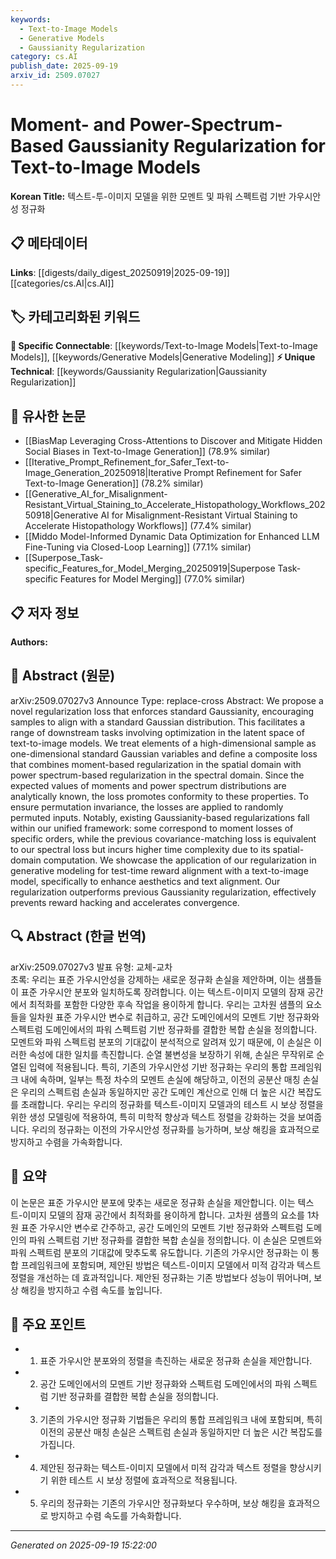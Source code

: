 ```yaml
---
keywords:
  - Text-to-Image Models
  - Generative Models
  - Gaussianity Regularization
category: cs.AI
publish_date: 2025-09-19
arxiv_id: 2509.07027
---
```


<!-- KEYWORD_LINKING_METADATA:
{
  "processed_timestamp": "2025-09-22 21:33:28.716996",
  "vocabulary_version": "1.0",
  "selected_keywords": [
    "Text-to-Image Models",
    "Generative Models",
    "Gaussianity Regularization"
  ],
  "rejected_keywords": [
    "Moment-Based Regularization",
    "Power Spectrum-Based Regularization"
  ],
  "similarity_scores": {
    "Text-to-Image Models": 0.82,
    "Generative Models": 0.79,
    "Gaussianity Regularization": 0.78
  },
  "extraction_method": "AI_prompt_based",
  "budget_applied": true
}
-->


# Moment- and Power-Spectrum-Based Gaussianity Regularization for Text-to-Image Models

**Korean Title:** 텍스트-투-이미지 모델을 위한 모멘트 및 파워 스펙트럼 기반 가우시안성 정규화

## 📋 메타데이터

**Links**: [[digests/daily_digest_20250919|2025-09-19]]   [[categories/cs.AI|cs.AI]]

## 🏷️ 카테고리화된 키워드
**🔗 Specific Connectable**: [[keywords/Text-to-Image Models|Text-to-Image Models]], [[keywords/Generative Models|Generative Modeling]]
**⚡ Unique Technical**: [[keywords/Gaussianity Regularization|Gaussianity Regularization]]

## 🔗 유사한 논문
- [[BiasMap Leveraging Cross-Attentions to Discover and Mitigate Hidden Social Biases in Text-to-Image Generation]] (78.9% similar)
- [[Iterative_Prompt_Refinement_for_Safer_Text-to-Image_Generation_20250918|Iterative Prompt Refinement for Safer Text-to-Image Generation]] (78.2% similar)
- [[Generative_AI_for_Misalignment-Resistant_Virtual_Staining_to_Accelerate_Histopathology_Workflows_20250918|Generative AI for Misalignment-Resistant Virtual Staining to Accelerate Histopathology Workflows]] (77.4% similar)
- [[Middo Model-Informed Dynamic Data Optimization for Enhanced LLM Fine-Tuning via Closed-Loop Learning]] (77.1% similar)
- [[Superpose_Task-specific_Features_for_Model_Merging_20250919|Superpose Task-specific Features for Model Merging]] (77.0% similar)

## 📋 저자 정보

**Authors:** 

## 📄 Abstract (원문)

arXiv:2509.07027v3 Announce Type: replace-cross 
Abstract: We propose a novel regularization loss that enforces standard Gaussianity, encouraging samples to align with a standard Gaussian distribution. This facilitates a range of downstream tasks involving optimization in the latent space of text-to-image models. We treat elements of a high-dimensional sample as one-dimensional standard Gaussian variables and define a composite loss that combines moment-based regularization in the spatial domain with power spectrum-based regularization in the spectral domain. Since the expected values of moments and power spectrum distributions are analytically known, the loss promotes conformity to these properties. To ensure permutation invariance, the losses are applied to randomly permuted inputs. Notably, existing Gaussianity-based regularizations fall within our unified framework: some correspond to moment losses of specific orders, while the previous covariance-matching loss is equivalent to our spectral loss but incurs higher time complexity due to its spatial-domain computation. We showcase the application of our regularization in generative modeling for test-time reward alignment with a text-to-image model, specifically to enhance aesthetics and text alignment. Our regularization outperforms previous Gaussianity regularization, effectively prevents reward hacking and accelerates convergence.

## 🔍 Abstract (한글 번역)

arXiv:2509.07027v3 발표 유형: 교체-교차  
초록: 우리는 표준 가우시안성을 강제하는 새로운 정규화 손실을 제안하며, 이는 샘플들이 표준 가우시안 분포와 일치하도록 장려합니다. 이는 텍스트-이미지 모델의 잠재 공간에서 최적화를 포함한 다양한 후속 작업을 용이하게 합니다. 우리는 고차원 샘플의 요소들을 일차원 표준 가우시안 변수로 취급하고, 공간 도메인에서의 모멘트 기반 정규화와 스펙트럼 도메인에서의 파워 스펙트럼 기반 정규화를 결합한 복합 손실을 정의합니다. 모멘트와 파워 스펙트럼 분포의 기대값이 분석적으로 알려져 있기 때문에, 이 손실은 이러한 속성에 대한 일치를 촉진합니다. 순열 불변성을 보장하기 위해, 손실은 무작위로 순열된 입력에 적용됩니다. 특히, 기존의 가우시안성 기반 정규화는 우리의 통합 프레임워크 내에 속하며, 일부는 특정 차수의 모멘트 손실에 해당하고, 이전의 공분산 매칭 손실은 우리의 스펙트럼 손실과 동일하지만 공간 도메인 계산으로 인해 더 높은 시간 복잡도를 초래합니다. 우리는 우리의 정규화를 텍스트-이미지 모델과의 테스트 시 보상 정렬을 위한 생성 모델링에 적용하여, 특히 미학적 향상과 텍스트 정렬을 강화하는 것을 보여줍니다. 우리의 정규화는 이전의 가우시안성 정규화를 능가하며, 보상 해킹을 효과적으로 방지하고 수렴을 가속화합니다.

## 📝 요약

이 논문은 표준 가우시안 분포에 맞추는 새로운 정규화 손실을 제안합니다. 이는 텍스트-이미지 모델의 잠재 공간에서 최적화를 용이하게 합니다. 고차원 샘플의 요소를 1차원 표준 가우시안 변수로 간주하고, 공간 도메인의 모멘트 기반 정규화와 스펙트럼 도메인의 파워 스펙트럼 기반 정규화를 결합한 복합 손실을 정의합니다. 이 손실은 모멘트와 파워 스펙트럼 분포의 기대값에 맞추도록 유도합니다. 기존의 가우시안 정규화는 이 통합 프레임워크에 포함되며, 제안된 방법은 텍스트-이미지 모델에서 미적 감각과 텍스트 정렬을 개선하는 데 효과적입니다. 제안된 정규화는 기존 방법보다 성능이 뛰어나며, 보상 해킹을 방지하고 수렴 속도를 높입니다.

## 🎯 주요 포인트

- 1. 표준 가우시안 분포와의 정렬을 촉진하는 새로운 정규화 손실을 제안합니다.

- 2. 공간 도메인에서의 모멘트 기반 정규화와 스펙트럼 도메인에서의 파워 스펙트럼 기반 정규화를 결합한 복합 손실을 정의합니다.

- 3. 기존의 가우시안 정규화 기법들은 우리의 통합 프레임워크 내에 포함되며, 특히 이전의 공분산 매칭 손실은 스펙트럼 손실과 동일하지만 더 높은 시간 복잡도를 가집니다.

- 4. 제안된 정규화는 텍스트-이미지 모델에서 미적 감각과 텍스트 정렬을 향상시키기 위한 테스트 시 보상 정렬에 효과적으로 적용됩니다.

- 5. 우리의 정규화는 기존의 가우시안 정규화보다 우수하며, 보상 해킹을 효과적으로 방지하고 수렴 속도를 가속화합니다.

---

*Generated on 2025-09-19 15:22:00*